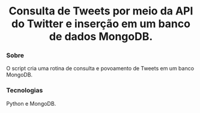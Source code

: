 <div align="center">
  <h1>Consulta de Tweets por meio da API do Twitter e inserção em um banco de dados MongoDB.</h1>
</div>

### Sobre
O script cria uma rotina de consulta e povoamento de Tweets em um banco MongoDB.

### Tecnologias
Python e MongoDB.
